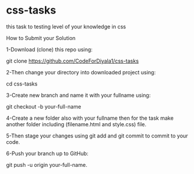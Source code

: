 # css-tasks
this task to testing level of your knowledge in css

How to Submit your Solution

1-Download (clone) this repo using: 

git clone https://github.com/CodeForDiyala1/css-tasks

2-Then change your directory into downloaded project using: 

cd css-tasks

3-Create new branch and name it with your fullname using: 

git checkout -b your-full-name

4-Create a new folder also with your fullname then for the task make another folder including (filename.html and style.css) file.

5-Then stage your changes using git add and git commit to commit to your code.

6-Push your branch up to GitHub: 

git push -u origin your-full-name.

